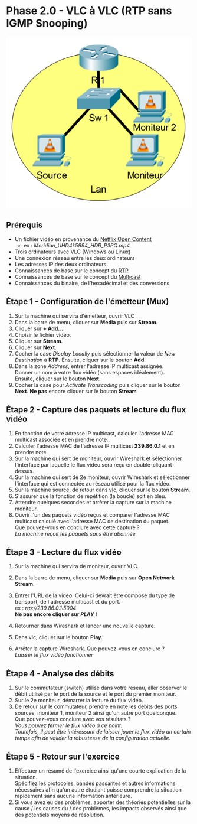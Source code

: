 # Phase 2.0 - VLC à VLC (RTP sans IGMP Snooping)
![Topologie phase 2.0](./img/Phase_2_S2.0_topologie.png)

## Prérequis
- Un fichier vidéo en provenance du [Netflix Open Content](https://opencontent.netflix.com/)
    - ex : *Meridian_UHD4k5994_HDR_P3PQ.mp4*
- Trois ordinateurs avec VLC (Windows ou Linux)
- Une connexion réseau entre les deux ordinateurs
- Les adresses IP des deux ordinateurs
- Connaissances de base sur le concept du [RTP](https://en.wikipedia.org/wiki/Real-time_Transport_Protocol)
- Connaissances de base sur le concept du [Multicast](https://fr.wikipedia.org/wiki/Multicast)
- Connaissances du binaire, de l'hexadécimal et des conversions

## Étape 1 - Configuration de l'émetteur (Mux)
1. Sur la machine qui servira d'émetteur, ouvrir VLC
2. Dans la barre de menu, cliquer sur **Media** puis sur **Stream**.
3. Cliquer sur **+ Add...**
4. Choisir le fichier vidéo.
5. Cliquer sur **Stream**.
6. Cliquer sur **Next**.
7. Cocher la case *Display Locally* puis sélectionner la valeur de *New Destination* à **RTP**.
Ensuite, cliquer sur le bouton **Add**.
8. Dans la zone *Address*, entrer l'adresse IP multicast assignée.\
Donner un nom à votre flux vidéo (sans espaces idéalement).\
Ensuite, cliquer sur le bouton **Next**.
9. Cocher la case pour *Activate Transcoding* puis cliquer sur le bouton **Next**.
**Ne pas** encore cliquer sur le bouton **Stream**

## Étape 2 - Capture des paquets et lecture du flux vidéo
1. En fonction de votre adresse IP multicast, calculer l'adresse MAC multicast associée et en prendre note..
2. Calculer l'adresse MAC de l'adresse IP multicast **239.86.0.1** et en prendre note.
3. Sur la machine qui sert de moniteur, ouvrir Wireshark et sélectionner l'interface par laquelle le flux vidéo sera reçu en double-cliquant dessus.
4. Sur la machine qui sert de 2e moniteur, ouvrir Wireshark et sélectionner l'interface qui est connectée au réseau utilisé pour la flux vidéo.
5. Sur la machine source, de retour dans vlc, cliquer sur le bouton **Stream**.
6. S'assurer que la fonction de répétition (la boucle) soit en bleu.
7. Attendre quelques secondes et arrêter la capture sur la machine moniteur.
8. Ouvrir l'un des paquets vidéo reçus et comparer l'adresse MAC multicast calculé avec l'adresse MAC de destination du paquet.\
Que pouvez-vous en conclure avec cette capture ?\
*La machine reçoit les paquets sans être abonnée*

## Étape 3 - Lecture du flux vidéo
1. Sur la machine qui servira de moniteur, ouvrir VLC.
2. Dans la barre de menu, cliquer sur **Media** puis sur **Open Network Stream**.
3. Entrer l'URL de la video. Celui-ci devrait être composé du type de transport, de l'adresse multicast et du port. \
ex : *rtp://239.86.0.1:5004*\
**Ne pas encore cliquer sur *PLAY* !**

4. Retourner dans Wireshark et lancer une nouvelle capture.
5. Dans vlc, cliquer sur le bouton **Play**.
6. Arrêter la capture Wireshark. Que pouvez-vous en conclure ?\
*Laisser le flux vidéo fonctionner*

## Étape 4 - Analyse des débits
1. Sur le commutateur (switch) utilisé dans votre réseau, aller observer le débit utilisé par le port de la source et le port du premier moniteur.
2. Sur le 2e moniteur, démarrer la lecture du flux vidéo.
3. De retour sur le commutateur, prendre en note les débits des ports sources, moniteur 1, moniteur 2 ainsi qu'un autre port quelconque.\
Que pouvez-vous conclure avec vos résultats ?\
*Vous pouvez fermer le flux vidéo à ce point. \
Toutefois, il peut être intéressant de laisser jouer le flux vidéo un certain temps afin de valider la robustesse de la configuration actuelle.*

## Étape 5 - Retour sur l'exercice
1. Effectuer un résumé de l'exercice ainsi qu'une courte explication de la situation.\
Spécifiez les protocoles, bandes passantes et autres informations nécessaires afin qu'un autre étudiant puisse comprendre la situation rapidement sans aucune information antérieure.
2. Si vous avez eu des problèmes, apporter des théories potentielles sur la cause / les causes du / des problèmes, les impacts observés ainsi que des potentiels moyens de résolution.
